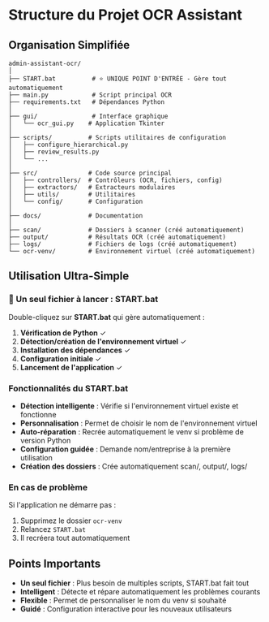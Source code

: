 # Structure du Projet OCR Assistant

## Organisation Simplifiée

```
admin-assistant-ocr/
│
├── START.bat          # ⭐ UNIQUE POINT D'ENTRÉE - Gère tout automatiquement
├── main.py            # Script principal OCR
├── requirements.txt   # Dépendances Python
│
├── gui/               # Interface graphique
│   └── ocr_gui.py    # Application Tkinter
│
├── scripts/          # Scripts utilitaires de configuration
│   ├── configure_hierarchical.py
│   ├── review_results.py
│   └── ...
│
├── src/              # Code source principal
│   ├── controllers/  # Contrôleurs (OCR, fichiers, config)
│   ├── extractors/   # Extracteurs modulaires
│   ├── utils/        # Utilitaires
│   └── config/       # Configuration
│
├── docs/             # Documentation
│
├── scan/             # Dossiers à scanner (créé automatiquement)
├── output/           # Résultats OCR (créé automatiquement)
├── logs/             # Fichiers de logs (créé automatiquement)
└── ocr-venv/         # Environnement virtuel (créé automatiquement)
```

## Utilisation Ultra-Simple

### 🚀 Un seul fichier à lancer : START.bat

Double-cliquez sur **START.bat** qui gère automatiquement :

1. **Vérification de Python** ✓
2. **Détection/création de l'environnement virtuel** ✓
3. **Installation des dépendances** ✓
4. **Configuration initiale** ✓
5. **Lancement de l'application** ✓

### Fonctionnalités du START.bat

- **Détection intelligente** : Vérifie si l'environnement virtuel existe et fonctionne
- **Personnalisation** : Permet de choisir le nom de l'environnement virtuel
- **Auto-réparation** : Recrée automatiquement le venv si problème de version Python
- **Configuration guidée** : Demande nom/entreprise à la première utilisation
- **Création des dossiers** : Crée automatiquement scan/, output/, logs/

### En cas de problème

Si l'application ne démarre pas :
1. Supprimez le dossier `ocr-venv`
2. Relancez `START.bat`
3. Il recréera tout automatiquement

## Points Importants

- **Un seul fichier** : Plus besoin de multiples scripts, START.bat fait tout
- **Intelligent** : Détecte et répare automatiquement les problèmes courants
- **Flexible** : Permet de personnaliser le nom du venv si souhaité
- **Guidé** : Configuration interactive pour les nouveaux utilisateurs